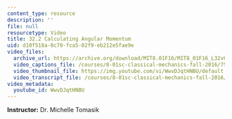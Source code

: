 ```yaml
---
content_type: resource
description: ''
file: null
resourcetype: Video
title: 32.2 Calculating Angular Momentum
uid: d10f518a-0c70-fca5-02f9-eb212e5fae9e
video_files:
  archive_url: https://archive.org/download/MIT8.01F16/MIT8_01F16_L32v02_360p.mp4
  video_captions_file: /courses/8-01sc-classical-mechanics-fall-2016/754b6a7fc01e5893812aef241f63e13e_WwvDJqtHNBU.vtt
  video_thumbnail_file: https://img.youtube.com/vi/WwvDJqtHNBU/default.jpg
  video_transcript_file: /courses/8-01sc-classical-mechanics-fall-2016/1446a01bef091e5c006cfa592823fa45_WwvDJqtHNBU.pdf
video_metadata:
  youtube_id: WwvDJqtHNBU
---
```


**Instructor:** Dr. Michelle Tomasik